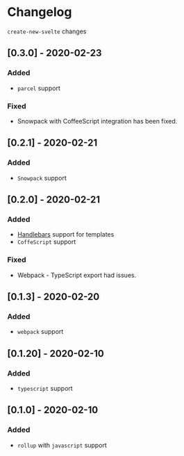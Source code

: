 # Changelog

`create-new-svelte` changes

## [0.3.0] - 2020-02-23

### Added

- `parcel` support

### Fixed

- Snowpack with CoffeeScript integration has been fixed.

## [0.2.1] - 2020-02-21

### Added

- `Snowpack` support

## [0.2.0] - 2020-02-21

### Added

- [Handlebars](https://handlebarsjs.com/) support for templates
- `CoffeScript` support

### Fixed

- Webpack - TypeScript export had issues.

## [0.1.3] - 2020-02-20

### Added

- `webpack` support

## [0.1.20] - 2020-02-10

### Added

- `typescript` support

## [0.1.0] - 2020-02-10

### Added

- `rollup` with `javascript` support
